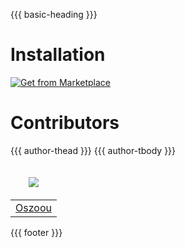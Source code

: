 {{{ basic-heading }}}

# Installation

<a href="https://plugins.jetbrains.com/plugin/27073-aura-theme"><img src="./btn.png" alt="Get from Marketplace"></a>

# Contributors

<table>
  <thead>
    <tr>
      <td valign="bottom"><p align="center">
        <a href="https://github.com/Oszoou">
          <img src="https://github.com/Oszoou.png?size=100" align="center" />
        </a>
      </p></td>
      {{{ author-thead }}}
    </tr>
  </thead>

  <tbody>
    <tr>
      <td><a href="https://github.com/Oszoou">Oszoou</a></td>
      {{{ author-tbody }}}
    </tr>
  </tbody>
</table>

{{{ footer }}}
